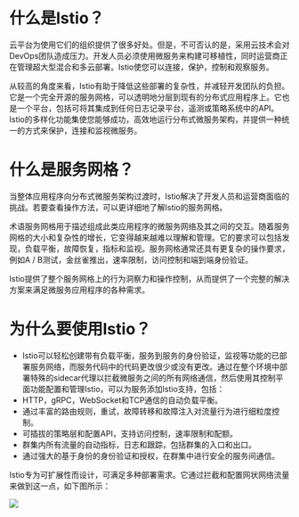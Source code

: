 # 什么是Istio？

云平台为使用它们的组织提供了很多好处。但是，不可否认的是，采用云技术会对DevOps团队造成压力。开发人员必须使用微服务来构建可移植性，同时运营商正在管理超大型混合和多云部署。Istio使您可以连接，保护，控制和观察服务。

从较高的角度来看，Istio有助于降低这些部署的复杂性，并减轻开发团队的负担。它是一个完全开源的服务网格，可以透明地分层到现有的分布式应用程序上。它也是一个平台，包括可将其集成到任何日志记录平台，遥测或策略系统中的API。Istio的多样化功能集使您能够成功，高效地运行分布式微服务架构，并提供一种统一的方式来保护，连接和监视微服务。

# 什么是服务网格？
当整体应用程序向分布式微服务架构过渡时，Istio解决了开发人员和运营商面临的挑战。若要查看操作方法，可以更详细地了解Istio的服务网格。

术语服务网格用于描述组成此类应用程序的微服务网络及其之间的交互。随着服务网格的大小和复杂性的增长，它变得越来越难以理解和管理。它的要求可以包括发现，负载平衡，故障恢复，指标和监视。服务网格通常还具有更复杂的操作要求，例如A / B测试，金丝雀推出，速率限制，访问控制和端到端身份验证。

Istio提供了整个服务网格上的行为洞察力和操作控制，从而提供了一个完整的解决方案来满足微服务应用程序的各种需求。

# 为什么要使用Istio？

- Istio可以轻松创建带有负载平衡，服务到服务的身份验证，监视等功能的已部署服务网络，而服务代码中的代码更改很少或没有更改。通过在整个环境中部署特殊的sidecar代理以拦截微服务之间的所有网络通信，然后使用其控制平面功能配置和管理Istio，可以为服务添加Istio支持，包括：
- HTTP，gRPC，WebSocket和TCP通信的自动负载平衡。
- 通过丰富的路由规则，重试，故障转移和故障注入对流量行为进行细粒度控制。
- 可插拔的策略层和配置API，支持访问控制，速率限制和配额。
- 群集内所有流量的自动指标，日志和跟踪，包括群集的入口和出口。
- 通过强大的基于身份的身份验证和授权，在群集中进行安全的服务间通信。

Istio专为可扩展性而设计，可满足多种部署需求。它通过拦截和配置网状网络流量来做到这一点，如下图所示：

![](https://d33wubrfki0l68.cloudfront.net/cbf50a214ab80a6f0982e0019999f3a4659b103b/c01ce/latest/docs/ops/deployment/architecture/arch.svg)
